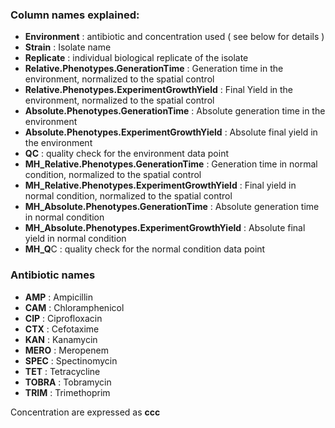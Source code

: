 ### Column names explained:

* **Environment** : antibiotic and concentration used ( see below for details )
* **Strain** : Isolate name
* **Replicate** : individual biological replicate of the isolate 
* **Relative.Phenotypes.GenerationTime** : Generation time in the environment, normalized to the spatial control
* **Relative.Phenotypes.ExperimentGrowthYield** : Final Yield in the environment, normalized to the spatial control
* **Absolute.Phenotypes.GenerationTime** : Absolute generation time in the environment
* **Absolute.Phenotypes.ExperimentGrowthYield** : Absolute final yield in the environment
* **QC** : quality check for the environment data point
* **MH_Relative.Phenotypes.GenerationTime** : Generation time in normal condition, normalized to the spatial control
* **MH_Relative.Phenotypes.ExperimentGrowthYield** : Final yield in normal condition, normalized to the spatial control
* **MH_Absolute.Phenotypes.GenerationTime** : Absolute generation time in normal condition
* **MH_Absolute.Phenotypes.ExperimentGrowthYield** : Absolute final yield in normal condition
* **MH_Q**C : quality check for the normal condition data point

### Antibiotic names 
* **AMP** : Ampicillin
* **CAM** : Chloramphenicol
* **CIP** : Ciprofloxacin
* **CTX** : Cefotaxime
* **KAN** : Kanamycin
* **MERO** : Meropenem
* **SPEC** : Spectinomycin
* **TET** : Tetracycline
* **TOBRA** : Tobramycin
* **TRIM** : Trimethoprim

Concentration are expressed as **ccc**


